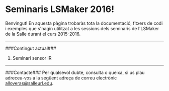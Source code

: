 Seminaris LSMaker 2016!
===================
Benvingut! En aquesta pàgina trobaràs tota la documentació, fitxers de codi i exemples que s'hagin utilitzat a les sessions dels seminaris de l'LSMaker de la Salle durant el curs 2015-2016.

----

###Contingut actual###
1. Seminari sensor IR

------

###Contacte###
Per qualsevol dubte, consulta o queixa, si us plau adreceu-vos a la següent adreça de correu electrònic alloveras@salleurl.edu. 
